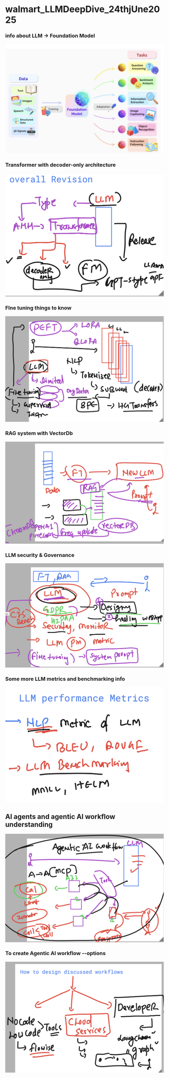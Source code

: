 # walmart_LLMDeepDive_24thjUne2025

### info about LLM -> Foundation Model 

<img src="rev1.png">

### Transformer with decoder-only architecture 

<img src="rev2.png">

### FIne tuning things to know

<img src="rev3.png">

### RAG system with VectorDb 

<img src="rev4.png">

### LLM security & Governance 

<img src="rev5.png">

### Some more LLM metrics and benchmarking info 

<img src="rev6.png">

## AI agents and agentic AI workflow understanding 

<img src="ai1.png">

### To create Agentic AI workflow --options 

<img src="ai2.png">